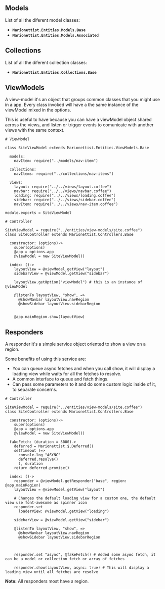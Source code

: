## Models

List of all the diferent model classes:

* **`Marionettist.Entities.Models.Base`**
* **`Marionettist.Entities.Models.Associated`**

## Collections

List of all the diferent collection classes:

* **`Marionettist.Entities.Collections.Base`**

## ViewModels

A view-model it's an object that groups common classes that you might use in a app. Every class invoked will have a the same instance of the viewModel  mixed in the options.

This is useful to have because you can have a viewModel object shared across the views, and listen or trigger events to comunicate with another views with the same context.

```
# ViewModel

class SiteViewModel extends Marionettist.Entities.ViewModels.Base

  models:
    navItem: require("../models/nav-item")

  collections:
    navItems: require("../collections/nav-items")

  views:
    layout: require("../../views/layout.coffee")
    navbar: require("../../views/navbar.coffee")
    loading: require("../../views/loading.coffee")
    sidebar: require("../../views/sidebar.coffee")
    navItem: require("../../views/nav-item.coffee")

module.exports = SiteViewModel

```

```
# Controller

SiteViewModel = require("../entities/view-models/site.coffee")
class SiteController extends Marionettist.Controllers.Base

  constructor: (options)->
    super(options)
    @app = options.app
    @viewModel = new SiteViewModel()

  index: ()->
    layoutView = @viewModel.getView("layout")
    sidebarView = @viewModel.getView("sidebar")

    layoutView.getOption("viewModel") # this is an instance of @viewModel

    @listenTo layoutView, "show", =>
      @showNavbar layoutView.navRegion
      @showSidebar layoutView.sidebarRegion


    @app.mainRegion.show(layoutView)

```


## Responders

A responder it's a simple service object oriented to show a view on a region.

Some benefits of using this service are:

* You can queue async fetches and when you call show, it will display a loading view while waits for all the fetches to resolve.
* A common interface to queue and fetch things.
* Can pass some parameters to it and do some custom logic inside of it, to separate concerns.

```
# Controller

SiteViewModel = require("../entities/view-models/site.coffee")
class SiteController extends Marionettist.Controllers.Base

  constructor: (options)->
    super(options)
    @app = options.app
    @viewModel = new SiteViewModel()

  fakeFetch: (duration = 3000)->
    deferred = Marionettist.$.Deferred()
    setTimeout (=>
      console.log "ASYNC"
      deferred.resolve()
      ), duration
    return deferred.promise()

  index: ()->
    responder = @viewModel.getResponder("base", region: @app.mainRegion)
    layoutView = @viewModel.getView("layout")

    # Changes the default loading view for a custom one, the default view use font-awesome as spinner icon
    responder.set
      loaderView: @viewModel.getView("loading")

    sidebarView = @viewModel.getView("sidebar")

    @listenTo layoutView, "show", =>
      @showNavbar layoutView.navRegion
      @showSidebar layoutView.sidebarRegion



    responder.set "async", @fakeFetch() # Added some async fetch, it can be a model or collection fetch or array of fetches

    responder.show(layoutView, async: true) # This will display a loading view until all fetches are resolve
```

**Note:** All responders most have a region.
